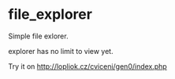# file_explorer




Simple file exlorer.

explorer has no limit to view yet.


Try it on http://lopliok.cz/cviceni/gen0/index.php
